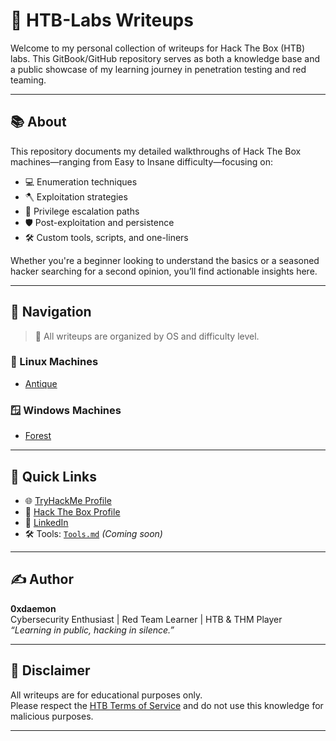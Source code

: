 # 🧠 HTB-Labs Writeups

Welcome to my personal collection of writeups for Hack The Box (HTB) labs. This GitBook/GitHub repository serves as both a knowledge base and a public showcase of my learning journey in penetration testing and red teaming.

---

## 📚 About

This repository documents my detailed walkthroughs of Hack The Box machines—ranging from Easy to Insane difficulty—focusing on:

- 💻 Enumeration techniques
- 🪓 Exploitation strategies
- 🧩 Privilege escalation paths
- 🛡️ Post-exploitation and persistence
- 🛠️ Custom tools, scripts, and one-liners

Whether you're a beginner looking to understand the basics or a seasoned hacker searching for a second opinion, you’ll find actionable insights here.

---

## 🧭 Navigation

> 🔗 All writeups are organized by OS and difficulty level.

### 🐧 Linux Machines

- [Antique](./Antique.md)

### 🪟 Windows Machines

- [Forest](./Forest.md)

---

## 🚀 Quick Links

- 🌐 [TryHackMe Profile](https://tryhackme.com/p/xdaemon)
- 🧠 [Hack The Box Profile](https://app.hackthebox.com/users/2019421)
- 📄 [LinkedIn](https://linkedin.com/in/dilipk5)
- 🛠️ Tools: [`Tools.md`](./Tools.md) *(Coming soon)*

---

## ✍️ Author

**0xdaemon**  
Cybersecurity Enthusiast | Red Team Learner | HTB & THM Player  
*“Learning in public, hacking in silence.”*

---

## 📢 Disclaimer

All writeups are for educational purposes only.  
Please respect the [HTB Terms of Service](https://www.hackthebox.com/legal/terms) and do not use this knowledge for malicious purposes.

---
